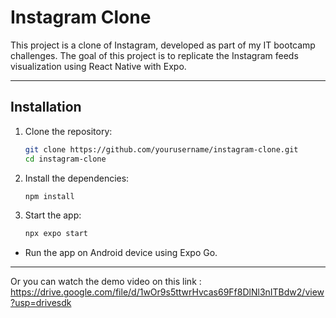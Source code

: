 # Instagram Clone

This project is a clone of Instagram, developed as part of my IT bootcamp challenges. The goal of this project is to replicate the Instagram feeds visualization using React Native with Expo.

---

## Installation

1. Clone the repository:

   ```bash
   git clone https://github.com/yourusername/instagram-clone.git
   cd instagram-clone
   ```

2. Install the dependencies:

   ```bash
   npm install
   ```

3. Start the app:
   ```bash
   npx expo start
   ```

- Run the app on Android device using Expo Go.

---

Or you can watch the demo video on this link :
https://drive.google.com/file/d/1wOr9s5ttwrHvcas69Ff8DlNl3nITBdw2/view?usp=drivesdk
